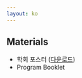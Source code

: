 ```yaml
---
layout: ko
---
```


## Materials 

- 학회 포스터 (<a href="/assets/poster_CW2024.pdf" target="_blank">다운로드</a>)
- Program Booklet 
